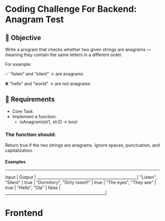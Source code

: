 # Coding Challenge For Backend: Anagram Test
## 🎯 Objective

Write a program that checks whether two given strings are anagrams — meaning they contain the same letters in a different order.

For example:

✅ “listen” and “silent” → are anagrams

❌ “hello” and “world” → are not anagrams

## 🧠 Requirements
- Core Task
- Implement a function:
   - isAnagram(str1, str2) -> bool


### The function should:
Return true if the two strings are anagrams.
Ignore spaces, punctuation, and capitalization.

#### Examples
___________________________________________________
Input	                          | Output           |
___________________________________________________|
"Listen", "Silent"	           | true             |
"Dormitory", "Dirty room!!"	  | true             |
"The eyes", "They see"	        | true             |
"Hello", "Ola"	                 | false            |
___________________________________________________|


# Frontend

